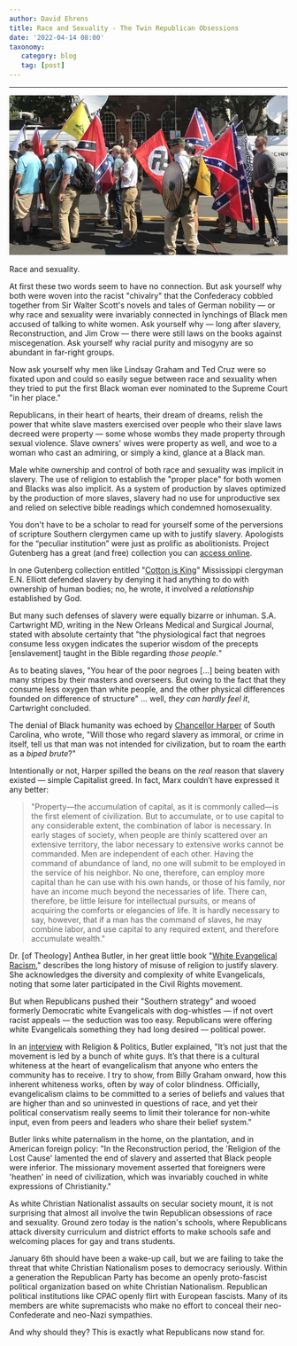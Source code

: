 ```yaml
---
author: David Ehrens
title: Race and Sexuality - The Twin Republican Obsessions
date: '2022-04-14 08:00'
taxonomy:
   category: blog
   tag: [post]
---
```

---
 
![](unite-right.jpg)

Race and sexuality.

At first these two words seem to have no connection. But ask yourself why both were woven into the racist "chivalry" that the Confederacy cobbled together from Sir Walter Scott's novels and tales of German nobility — or why race and sexuality were invariably connected in lynchings of Black men accused of talking to white women. Ask yourself why — long after slavery, Reconstruction, and Jim Crow — there were still laws on the books against miscegenation. Ask yourself why racial purity and misogyny are so abundant in far-right groups.

Now ask yourself why men like Lindsay Graham and Ted Cruz were so fixated upon and could so easily segue between race and sexuality when they tried to put the first Black woman ever nominated to the Supreme Court "in her place."

Republicans, in their heart of hearts, their dream of dreams, relish the power that white slave masters exercised over people who their slave laws decreed were property — some whose wombs they made property through sexual violence. Slave owners' wives were property as well, and woe to a woman who cast an admiring, or simply a kind, glance at a Black man.

Male white ownership and control of both race and sexuality was implicit in slavery. The use of religion to establish the "proper place" for both women and Blacks was also implicit. As a system of production by slaves optimized by the production of more slaves, slavery had no use for unproductive sex and relied on selective bible readings which condemned homosexuality.

You don't have to be a scholar to read for yourself some of the perversions of scripture Southern clergymen came up with to justify slavery. Apologists for the “peculiar institution” were just as prolific as abolitionists. Project Gutenberg has a great (and free) collection you can [access online](https://www.gutenberg.org/ebooks/bookshelf/70).

In one Gutenberg collection entitled "[Cotton is King](https://www.gutenberg.org/files/28148/28148-h/28148-h.htm)" Mississippi clergyman E.N. Elliott defended slavery by denying it had anything to do with ownership of human bodies; no, he wrote, it involved a *relationship* established by God. 

But many such defenses of slavery were equally bizarre or inhuman. S.A. Cartwright MD, writing in the New Orleans Medical and Surgical Journal, stated with absolute certainty that "the physiological fact that negroes consume less oxygen indicates the superior wisdom of the precepts [enslavement] taught in the Bible regarding *those people.*" 

As to beating slaves, "You hear of the poor negroes [...] being beaten with many stripes by their masters and overseers. But owing to the fact that they consume less oxygen than white people, and the other physical differences founded on difference of structure" … well, *they can hardly feel it*, Cartwright concluded.

The denial of Black humanity was echoed by [Chancellor Harper](https://www.gutenberg.org/files/28148/28148-h/28148-h.htm) of South Carolina, who wrote, "Will those who regard slavery as immoral, or crime in itself, tell us that man was not intended for civilization, but to roam the earth as a *biped brute*?"

Intentionally or not, Harper spilled the beans on the *real* reason that slavery existed — simple Capitalist greed. In fact, Marx couldn’t have expressed it any better:

> "Property—the accumulation of capital, as it is commonly called—is the first element of civilization. But to accumulate, or to use capital to any considerable extent, the combination of labor is necessary. In early stages of society, when people are thinly scattered over an extensive territory, the labor necessary to extensive works cannot be commanded. Men are independent of each other. Having the command of abundance of land, no one will submit to be employed in the service of his neighbor. No one, therefore, can employ more capital than he can use with his own hands, or those of his family, nor have an income much beyond the necessaries of life. There can, therefore, be little leisure for intellectual pursuits, or means of acquiring the comforts or elegancies of life. It is hardly necessary to say, however, that if a man has the command of slaves, he may combine labor, and use capital to any required extent, and therefore accumulate wealth."

Dr. [of Theology] Anthea Butler, in her great little book "[White Evangelical Racism](https://www.goodreads.com/book/show/55815694-white-evangelical-racism)," describes the long history of misuse of religion to justify slavery. She acknowledges the diversity and complexity of white Evangelicals, noting that some later participated in the Civil Rights movement.

But when Republicans pushed their "Southern strategy" and wooed formerly Democratic white Evangelicals with dog-whistles — if not overt racist appeals — the seduction was too easy. Republicans were offering white Evangelicals something they had long desired — political power.

In an [interview](https://religionandpolitics.org/2021/04/20/white-evangelical-racism-an-interview-with-anthea-butler/) with Religion & Politics, Butler explained, "It’s not just that the movement is led by a bunch of white guys. It’s that there is a cultural whiteness at the heart of evangelicalism that anyone who enters the community has to receive. I try to show, from Billy Graham onward, how this inherent whiteness works, often by way of color blindness. Officially, evangelicalism claims to be committed to a series of beliefs and values that are higher than and so uninvested in questions of race, and yet their political conservatism really seems to limit their tolerance for non-white input, even from peers and leaders who share their belief system."

Butler links white paternalism in the home, on the plantation, and in American foreign policy: "In the Reconstruction period, the 'Religion of the Lost Cause' lamented the end of slavery and asserted that Black people were inferior. The missionary movement asserted that foreigners were 'heathen' in need of civilization, which was invariably couched in white expressions of Christianity."

As white Christian Nationalist assaults on secular society mount, it is not surprising that almost all involve the twin Republican obsessions of race and sexuality. Ground zero today is the nation's schools, where Republicans attack diversity curriculum and district efforts to make schools safe and welcoming places for gay and trans students.

January 6th should have been a wake-up call, but we are failing to take the threat that white Christian Nationalism poses to democracy seriously. Within a generation the Republican Party has become an openly proto-fascist political organization based on white Christian Nationalism. Republican political institutions like CPAC openly flirt with European fascists. Many of its members are white supremacists who make no effort to conceal their neo-Confederate and neo-Nazi sympathies.

And why should they? This is exactly what Republicans now stand for.
